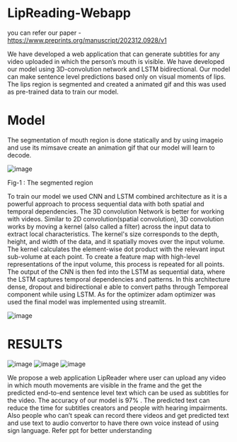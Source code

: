 # LipReading-Webapp
you can refer our paper - https://www.preprints.org/manuscript/202312.0928/v1

We have developed a web application that can generate subtitles for any video uploaded in which the person’s mouth is visible.  We have developed our model using 3D-convolution network and LSTM bidirectional. Our model can make sentence level predictions based only on visual moments of lips. The lips region is segmented and created a animated gif and this was used as pre-trained data to train our model.

# Model
The segmentation of mouth region is done statically and by using imageio and use its mimsave  create an animation gif that our model will learn to decode.

 ![image](https://github.com/user-attachments/assets/80265fd6-2004-4799-b5f5-bafee888d3f1)

Fig-1 : The segmented region

To train our model we used CNN and LSTM	 combined architecture as it is a powerful approach to process sequential data with both spatial and temporal dependencies. The 3D convolution Network is better for working with videos. Similar to 2D convolution(spatial convolution), 3D convolution works by moving a kernel (also called a filter) across the input data to extract local characteristics. The kernel's size corresponds to the depth, height, and width of the data, and it spatially moves over the input volume. The kernel calculates the element-wise dot product with the relevant input sub-volume at each point. To create a feature map with high-level representations of the input volume, this process is repeated for all points. The output of the CNN is then fed into the LSTM as sequential data, where the LSTM captures temporal dependencies and patterns. In this architecture dense, dropout and bidirectional e able to convert paths through Temporeal component while using LSTM. As for the optimizer adam optimizer was used the final model was implemented using streamlit.

![image](https://github.com/user-attachments/assets/60f4ffe2-b381-4059-88af-13b65cb6d702)


# RESULTS
![image](https://github.com/user-attachments/assets/e5d9e65e-40f8-4f0e-b32f-4f312d48987f)
![image](https://github.com/user-attachments/assets/ea508071-5e50-4f30-9805-c54261a06016)
![image](https://github.com/user-attachments/assets/b4eb1e01-d517-4740-a82f-fec5f82800b5)

We propose a web application LipReader where user can upload any video in which mouth movements are visible in the frame and the get the predicted end-to-end sentence level text which can be used as subtitles for the video. The accuracy of our model is 97% . The predicted text can reduce the time for subtitles creators and people with hearing impairments. Also people who can’t speak can record there videos and get predicted text and use text to audio convertor to have there own voice instead of using sign language. 
Refer ppt for better understanding
